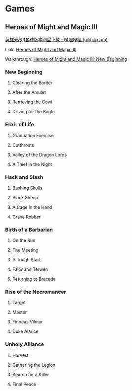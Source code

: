 # Games

## Heroes of Might and Magic III

[英雄无敌3各种版本网盘下载 - 哔哩哔哩 (bilibili.com)](https://www.bilibili.com/read/cv9473168/)

Link: [Heroes of Might and Magic III](https://strategywiki.org/wiki/Heroes_of_Might_and_Magic_III:_The_Shadow_of_Death)

Walkthrough: [Heroes of Might and Magic III: New Beginning](https://strategywiki.org/wiki/Heroes_of_Might_and_Magic_III:_The_Shadow_of_Death/New_Beginning)

### New Beginning

1. Clearing the Border

2. After the Amulet

3. Retrieving the Cowl

4. Driving for the Boots

### Elixir of Life

1. Graduation Exercise

2. Cutthroats

3. Valley of the Dragon Lords

4. A Thief in the Night

### Hack and Slash

1. Bashing Skulls

2. Black Sheep

3. A Cage in the Hand

4. Grave Robber

### Birth of a Barbarian

1. On the Run

2. The Meeting

3. A Tough Start

4. Falor and Terwen

5. Returning to Bracada

### Rise of the Necromancer

1. Target

2. Master

3. Finneas Vilmar

4. Duke Alarice

### Unholy Alliance

1. Harvest

2. Gathering the Legion

3. Search for a Killer

4. Final Peace